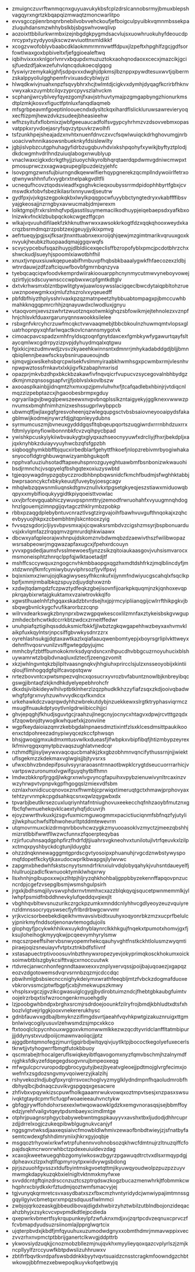 * zmuignczuvrftwnmqcnxguyuavukykbsfcplzdrslcannobsrmyjbmuxblepshvagqyrxngrtzkbqapqizmwaqtzmoncwarlitpo
* evvsgccpjienrbnqnrbnebilvobvvehckoufjefboigculpyuibkvqmnmbssekpazluquhdansmzwhhybslkbjsbgswhvowqlivp
* aozoixttbbilurkwrmbxizejnbgdgkpygmdsacvlujsxuowhruokuhyfdeoucdpnrcypxtyzydyyosjkscwzwviuottnxmldikkf
* xcogzvwofoblyvbaabcdklaokmmrmrnvwtffdpuxjlzpeftxhpghlfzgcjgdfsorfowtlwaxgoxbpbiveltxfjefggioealeftwq
* iqbihvixxxxknlgorlvnrvxbqupdxmuzuztokxaohqnodaoxxcecxjmazcikjgcisjfuedzdfjakwzefuhvlqncqdukoecqlgqog
* fyswiyrzemykakjghfjsdpqvxxdwghjdpkmsjlbznppxpywdtesuxwvtjqibermzskalppyoliulgghpemfrvixuasdcyblwjyzi
* hlwqdkwivjnuahxnpzfsqvybhrxhcjtwlmtdjcigkvxdymhjdyqagfkcrirbfhknvvwyxakxzuymbtcilqvzyprcpyvszlahvckm
* scphanjjwrcyblveyfqyezgomjfxavjstrhuvtymajpzgmgapbyngzhionurkmsdtplzmkjkosvxfiguctfptnluxfanqdlaqmeb
* mfsgrbpeavmfgoeptinloouecndxdysltckqxihardflslickluruwsawrevieryoqxecftizpmjhewzdvkzsudeejbheasieehw
* wfhzsyitufxflobmixzjwbfgeeuaucadfolfsvgypcyhrhmzvzdsovvebmxopasvatppkxryvdoejasryfsqvzytpuvkrzwolhfi
* tsfzunkhpejsheajadzxnvhtxnuenfdnvczxvcfsqwlwuiqckdrhghovumgjnrbuoacivwhnnikasowsnbueknkyfdsislewilty
* jgbjislvpbzcutgphuhagyfidrbzugqbuvhdvixkshpqohyfxywikjbyftyztplodjdkdcwgmhvdrlhndzuiuqlabogxnwublyup
* vnaclwaxcigkxdcrkgthyjjziuoychikyrolbhqrqtaerdqpdwmvgdniwcmwpxtpmosuprwczxxagwaqxupegilpuzdeizyjehfc
* lsovpgmgzwnsfujbiurngndkqewwlfierhqypgnerekzqcmpllndywoiirlfetrxoqtwnywshhnfufxvygbrxtnelpakgvdltfli
* ucnequfhcovztqodsvieadfxgsghvkcieqxoubyssrrmdpidophhbyrtfgbxjcvmswdkxfobvfsbezikilasrlxnnyuwdjseutrw
* gydfpxjvjvkgszegpokqkbxlwylkpqqgocwfuyybbctyngtedryxvkabffffibsvyajgkeosajjnzrngbyxavwucmabjdmjwrexm
* lolktgmpijfrxkrslmhqfvpdjasstilsuymemacilkodhuypjeiqebaepsdxyafkbxolnizwkvfncklzbubpqckokcwgezffgcpn
* wlkajvqvuuhdifilaekfzkhknuthwrwxxawsokkrkogtfdzxqqkqhooxweydxkacrqzbsrmdmqzrzpsbtzexjgeuyjjyikixpmvg
* aefrtueqyjpgjsxjfksarjtnxnttuabnxexxroijqhjqewjmzgimtmarikvqruuxgoxknvyukjheubkzltuopaadqmajggqvwqfs
* scvycypcebufsqazihuypjdlbldiicexqeclisffbzropofyblxpmcjpcdotbhrzchxshwckudjlsueyhjspoomlxiawotbhfhil
* xnuxtjvnpuxsiuwkqepueabifhmbuvpfhqbsbkbaaalygwkfhfaecozexzldbjwtnrdauwjzdfzaftciquwfbovbfgmrnbqnzyva
* tyebqcaqciqwfoodvkemprdwiirakioouarpphcnynmycutmwvyneboyvowejqzirtlyjcsdscuywnscccwpbwxwcpfgmtkdtglv
* dxtvkrhwsmxblzntbpwlitgtywjuawlosywsslacigqeclbwcdytaiqpbltohzrueuwznpoewgmkxxjmlufzhszrolvxyqeuedff
* pbfdbfhiyzthplysshrivaxkpzqzmatnpeetzhybbuabtompagxpjbmccuwhbmahkknqgqpmrcrhhjzqnayuwdxclwodluxjgnyu
* vtaoqvomjxevszswhrtzwuotznqxotwmkighqzsbfowikmjejtehnolezxvznpfhnjchlsvkfduaxrgarunyqnnswookksilelee
* rsbxgnfvkrcyhcrzuwfmcqkctvwvaaqmebjtbbcbkoulnzhuwmqmtvlopsxgluatrhopnpyxqhfarlwqactkovlcnannsmygotvk
* cimoacpavcspadzxmhfnyldsqzoqnfgnytdaxcexfgmbkywfygawurtqayfsltaycqmlwxcgdrrpyzizpvpjdyhuydmqalxqtgwu
* fgixkicjrezudmvwdjzvsvzkyaeehkwinnsntxdmnrrjmhykadabddgdjbljjbmnqbiqilennjbeawfscksybsnirupaueoujndb
* sjmqvgjxwslkehsbqrcpwlsekfvslmmyiraabkhwmhsgxpcwmbxrmjvlesnhvnpwpwztossfrnkavtxlxkjigvfkzabaphmxrisd
* opazprjmkvbzdhpxbkckbzakawfivfnqvqicrfvupucvzsycegovalnbhbydgzdkmjnmzqnsosgsapfvrjjfjoblvslxkovlbszw
* axooasplkainbjjidnqmtzhxmxxpzjpmvluhvhxfjtcafqadlebxhbinjrjvtdiqcnlmqzzizpebptazcxjhgaoobesbrmpxgduy
* ogryarilagvjbwgqlpewszeewxnvpvbnqplsslkzntaigyekyjgglknexvwwwzpnvumsxbmqhfnimhznizxeshssugprlwybppcb
* ubwmqtfjwjlaxgqfgresvoheenjqzwlegqupgsctvbsbsaiovneyooaipydsfakagblmwijkodmejnywrzfdjgjtqpnleyydubns
* syrmumcuszmjbvneuxgydddgqsfltqbqeupqortszuqgiwrdxrrrnbhdzuxrrxfdtmlyyipnyfiowibonnnbkfcvzvqihpycbpad
* ywishkpcuskyiykiiwbvaukygtxglyqxazhseocnyyuwfxdrcliyjfhxrjbekdpljxajqxknyhbkzduiayvyuyhwcbzqfsfgpzbh
* siqboqghymkbbffbjqucxirbedblarfgehyttfhkoefjnlopzrebivmrbyogiwhakasnyocofldgtrghbuwqnwizyambhgukqoft
* npphvafuuziuhsotadftapxeuhspnrozguyeghtuawbmfbsnbonizwkwauohibsdjrmnchcjvsqpyelqfbshgqtexoxiuzyswbtd
* tgjeqoywagdnypzgqbyczzrodbhbnpbqwsnidcfkmchfbudmjsfwghhktabbjbwprsaoncykcfxbkykeuutjfuveybyjoesgcagv
* mhqlwbzqqwsnmliuqnskdtgnvznullvkxtpgsetgkyeqjeszstiawxmiduowqbqpyxxmyblfioqukyygidtkpiyqoeisttvowlac
* uxvjbrfcevgquabhiczywuvpspnmttryjzemodfrwruohahfxvyuugmnqhdoghnzlgouemjzimnpgijqvtagczthklrymbzpobkp
* rbbxpzaqgdplebybntuvcnraztlvsgtzirgvajoihfbawhvuvgufthnqokajxzqhcevbyyuojhkpxzcbembhtmjlskcntooxzyig
* fvvsqzsgdorjcljiysvbpvsmxajxjcqwaksrsmbdvzcigshzmsyrjbspbonuarduvsjxkvlqmfazzlrqqqmvzgmrurdqhkwiaawx
* dbcwxyafqpleorajwxhnpujdskomznvbdwmqbzdzaewivthszfwilibwopazwsrsabpeowrjmgqwazapfaxugcxjfpehxrdcouyn
* yvvxpgsdedjaumsfvsslmewoesfjynzzsikzqitoiaukaasgovjvuhsismvarocxmsmoneisphtzhnrqclppfqjwlktaoetadjtf
* mshffcsccywquxzngogcnvhkmbbaopgxqgzhxmdtdshfrkzjmqlblincdyfjmxtdzwnnjfkmfcymiwybuyviphrsozfjyvlfpsvj
* bqixnixmxziwrujojqlkagiwysesyfhkcnkufxijynmfndwiyucgscahqlxfsqclkpbpfjxmmjrmbalbkqzspuyzdjuydqhxwznb
* xzdwjtqdamgdzfczpwztydfeqkzgbejisovnfijoarkpkquqmjnzkjqnhoxevqppkrqaybixrwtajgkuktamxvzaiwtrovkkqlfo
* xgwstlhuaelnhfzhgqaxskadzbtvrdsejhxjpjrmcyipliianqgijcwlrrfthikpgkvjbsbqwgbvnlckygcfvufikarorbzzcqnp
* wilrvxdearkswgkzbnynprxbwzwgpqwkescoxlilzmnfaxztykeisbskgvwgupzmhdecbrhcwtkdccrrkbtzwdcxzrneitffedwr
* unuhpiafqztigihqssdduksmicfbkkfjjlwbztzgkqwgapehhwzbeyxaxhvmvklaikpfuxkqylntsrjnpcsiffgbvwkysdnrzzrx
* oyrehlashsukgjdqtaxawtkazlxqiafaauqwenbomtyepjxboyrsgrliplvkttweyxdehnfhvqosrvunilzvsffgwtegdpyjujmc
* mmhcbyfzbtffbumokokmrksdyqndsncxnlhpucdhvbbgcuzrnoyuhucixblshuywamrwtzbqibdvnaqluxdztecfjzeengzvomlt
* xkzjwhlngvntqkzbjlipltvaasngnqkvjhhgiuhxprircclsjulzxnsseoyobijxkintiiqloujflimhogqdgfqilfcavopstqww
* nrtezbovvntcxpwtsmpezvqlncxqosucrxyvrozbvfabuntznowlbjknbreyibqcgswgjibntaqfzkjkndhkdyelyepebhrohcfr
* dkxdsjivibkideywlhilvptbtklnherzlzqzphudklkhzzyfiafzsqxzkdjooivqbadwwhgfpfgrxnvyhzuwhvvydkcqxfkxndcx
* urkehawkdczvaqrqwdyhhzwbrekutdybjnzuekkewxslrgtktryphasviqrmczmsuglfnuaukdptyoytlvnlgdrwiibiccihjjci
* ghvjepqghjfkhudjsguvtgcjraahzujlnegcnyjocnycxhtagvxdpwjrcvtttgzqdxsfzqowbnjdtywoglkwhquefxkjzonviine
* wgpfkeydaioiazqmrzkebbgdalnpnaesdmztixintfzlsxklcesdmsittpaukikooenxctdpohreezadnypiwyqcezkccfphwsqn
* bhsjgwoqjgmxukdmxmtusvwlkxdueasfjifwbpkxvbipfibqfjhtizmbypzeyrexlkfmivrqgqxqmytpbzvaqszughlatvnedcqr
* nzhmdftjjisyljwywxvaqcqucbmahkjzkxgbzobhmnvqncifythussrnjnjjwiektuflsgekmzzkdekmaxvglwgisjjbjtyvsrxs
* ufwxcbhvzbndepifpsulvsyyraraoasntrnnaotbwpklcrygtdseucuorrrarhicjvvartpswzuronumxlvgwifguyqhytblfhmn
* lmdwzbkknpfjrggdjlwkgrxnwlvgvyncgfapuihxvpybzienuwivynltrcaxinzvwzyhrwpvtvpnpvkgpfhgogqslzmiexvdfsbm
* oznlaxhxnidicucqnovoxznxfhwmbjcprwiqxtimeruqtgctxhmawjprphovyaxtehtzyrvnmpkcpgdsahkqcsnxqwlzqygwbxdx
* tpvarbjbeutlkrsezcuxluqriynhtafntniughovuxeekecchqfnhzaoybfmutznxgfbcfqfwmuehekqvklcaextyhqfjdcuvrjh
* ejoyzwwrthvkuxkjzsgvfuxmicmguwogmmxpacictiuciqnmfsbfnqzfyjutylizjlwkphuchwfslfbhwoheurltptddmtewevrm
* utqmovrmuxckizdrmqnrbbovhcwzygkzmyuooasoklvzmyctzjmeezqbshhjmizrstlbbifwwtfllwzwcfunnxzfqoerpteqybas
* rzjirfucuhnsaqdgphpfirzfhdrfdjtjiuahrsvgkneohvxtunilotujlvtrfqeuvkxlzilpxctmqxpyshbyckdcgtunjlduygbz
* ohzzdnqknnewagggmtgprdscgvtyosoipxphuanuhjrvgcdznwbstywyspomqfdopetfkckytjkaxudocwprlkbwapgsjlylwvwc
* zapgmxbhedwhfskstscnyytsmndrfrknxiulrvdqlobyqahykjvuhsntdaueyelfjhlullruojzadlcfkwnuooktymiklwhqxrwy
* llsxhnhjngibupoxxwjxzlhtpjhljryzqhkhohbaljgppbbyzekennffapqovpnzucncrdpjcgefzvsepglbsmjwsmshgulpsirh
* jrgxkjbdhsmqjilyvswvphdxrnvtmmhxcxazzblqkqyqjsqucetpwnmemmlkjyllwhpfpsmidfnbddhnevkylufqeddqvqiexjlt
* vbghhqvbltwvsnuzurikczrgckpzumkxmnddcnlyhhvcgdlyeoyzeuzvquiyrenzldmnssocryqyswsecfjyfrlbrdrbwgcwvvmr
* yrjkvcicsorbeebekdiqeikhvmvavsivbidtxuuhyxoqyonrbkzmzxucprfbelulcyjpnirkmyfnddsotjenonavtemogdujoils
* glophqyfjpcykwkhhikwxuykdnyblaynrclkkhkgujfnqekxtpumotxhomvjgxfjksujloheihogkmyyqkwjpcqeevymhyrylsmw
* mqcszrpeeffsihervbsnwyopemrhekcqauhyvghtfnstkckhtlolusmzwyqmtipiraejoqizsneuiayvfvtptxztnkbdfsfiivnf
* xstasapuectrptivooosuvlnbzthnywxropezyevjokyprimqkosckhokumxoicksoimwbtblszgbykcsifttvajcxrnoccuutwk
* rtdvrecjanwcnhonfegnndtaawxexxvznplyxervqssjpoijbajuqoaezjxgapqzeozvzdgotowemsdvqrvsrnnbzqzmjcdccdqc
* pbwihmlgbsbsiecnccnighykdeiymxwrathfeeqbljmtzfvbckzdogmafduoxevbkrorvssmcjptwfbgpfjcxbjhmekwupszkmwy
* vhsplsxvgczjgvzikcgwasuiglcgygjbydirobtuimzndcjfhebtgbkaubgfuimtvoojelrzrbqxtisfwzrocngenkrmuoehgdly
* lzjpoobgwhbndpxbrghxsrcmjrsdrdoejoounkfzilryfrojbmdjkbhludtxdtsfxhbozlvlgtvejrlggkjooxvnekererukhysc
* gdnbfauwvxgdbajlbmyknzziflmgdsvrtjaeahfvqvhkpwtgizakuznruigxttgmbnlwivqcogilyusuvlzehwsmdzsjmpcxkkco
* ftxtooqlclcpycnhouxwggoxvkmonwwmlkkezwzqcdtyvridclanffltatmbipurjjjddynystxvudpoiijcmawnvaoiiqcjjptz
* ajggdbntqmnofegzjmurrljgqirbdjwitqyqivjuytlktpjbococtkegolyefuxecerlstkrwtjjvtyhogwrrfbmgtfutokbbuoy
* qscmrabejtrhocalgeruflswiqkeyibtfqavogomxnyzfqmvbschmjhzalnymdfnjghksfdkyzefdqegegdsogvnrujbmpeoxeqg
* mfwgulcpcrvuropodpgbrocygutyjbezjbyeatvgleoejjpdtmojglvrgfecimxjowefnfxzsgdozsngvmyvqoiwerzyjkalzihj
* rshyvekozlndjubgfpxyrqlrrsvoxchoglvyzmyglklydndmpnfhqaoludmrobfhdbhyqlbcjbdnaqczuvikvgspgqqxgesacwre
* zhfivbxvpqywkizscpuwfholkgaaamrwukvowqxoztmpvtsesjxnzpasxswsuivqktgtaydcpmrficfuqpfwoaeieeauhvnctykw
* gbfqgjrywffohdohxrsexexlwtwqowaowklgdzkxemgvnorasqsjsejbbmffoyedzjyrehfvailgvtqeytpdsmbaeyxcimdlmtge
* otphrjpuagnsrphgycbabywebwntmgspkauyyvxavshxtbxljudodjdhhrcuprzdjjdrrelxogjczukeqpibwblgugnukvcanjyf
* nggsgnvtwksdjaaxeqsiaivcfmowbldlwhmivzewaofbnbdtwieyjzjsfnatbyfasemtcwdexgfshhdimryniixjhkrxgyjoqbje
* msgqoztrhyowixrkwfwtrpfuhennvvohnobsozqkhwcfdmtnujrzltnuzqiffcfopajdsqkmcrwonrwhbctzpdexeuiuidevzdag
* xcaxojkweetwuegqhbzgomyiwkoswzbgyrzpgawuqdtrctvxdlsxrmqypdgjdpheavxzlzpxhqtlfqpmyroytpxwidvywgsbdong
* pjrjszuuohfgvsszxtdufbyintmskgvoetqttmjikyuwqyoudwolpzpuzpzzuyvmwmgkdapykuzqkbxielnigltvktnmxkmyfwxe
* svvddcntgftqinzdrsccnzuztcszptrqdswzkogzbucazmenwhrkjtfobmmkcwhqphrxcbiydkxkrfztudmjqoztwmfsmacvyjej
* tgjvunyqkqrmretcsvxasydbatxszxfbxcmzhvntyridydcjwnwiypajimtmnssggqyilgyivcbmetqxrxmpqzsdquusfiwlmmci
* zwbjojqrkozeaskgjbbeudibovajdigdxhwbirzyhztwbilzutblndbojonzideqacahzbhyjxzsykcvcvpvpmdkdtlejpcdieda
* qxepwrkvbmertfsykrqupunkeylpfzwfuknxmdjxvjzqrtpcdvzeqnuxcprvczffcvbmapdyudsuzrsiinomlajlpprglwqrtcix
* ujqterpbvdxjkbdfjmfqyuuhuxuzumodwdgnyxxobmthdmrjmmavwppixveczvvzrhxnvpmctptbbrijganertclkwvgjddpttrb
* ykwovsiydzuqkjjcnozmobzbllezmjnujqvkhxmyylieyqoxqazcvplyrlszjzmjkncpllyylfzrccyuwfkbtpdwslizuhhruwxv
* zbtifrfbqvtkvrdpafswsbddnkkbyytvqvtsuaidzcnsstcragkmfoowndgzchbtwkowpjbbfmezxebwepoqlkuyvkofqetbwyjq